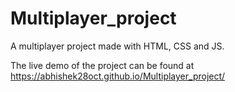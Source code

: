 # Multiplayer_project
A multiplayer project made with HTML, CSS and JS.

The live demo of the project can be found at https://abhishek28oct.github.io/Multiplayer_project/
